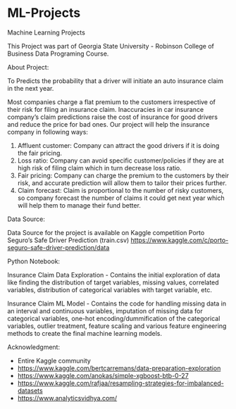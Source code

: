# ML-Projects
Machine Learning Projects

This Project was part of Georgia State University - Robinson College of Business Data Programing Course.

About Project:

To Predicts the probability that a driver will initiate an auto insurance claim in the next year.
 
Most companies charge a flat premium to the customers irrespective of their risk for filing an insurance claim. Inaccuracies in car insurance company’s claim predictions raise the cost of insurance for good drivers and reduce the price for bad ones. Our project will help the insurance company in following ways: 
1) Affluent customer:  Company can attract the good drivers if it is doing the fair pricing.
2) Loss ratio: Company can avoid specific customer/policies if they are at high risk of filing claim which in turn decrease loss ratio.
3) Fair pricing: Company can charge the premium to the customers by their risk, and accurate prediction will allow them to tailor their prices further.
4) Claim forecast: Claim is proportional to the number of risky customers, so company forecast the number of claims it could get next year which will help them to manage their fund better.
 

Data Source:

Data Source for the project is available on Kaggle competition Porto Seguro’s Safe Driver Prediction (train.csv)
https://www.kaggle.com/c/porto-seguro-safe-driver-prediction/data


Python Notebook:

Insurance Claim Data Exploration - Contains the initial exploration of data like finding the distribution of target variables, missing values, correlated variables, distribution of categorical variables with target variable, etc.

Insurance Claim ML Model - Contains the code for handling missing data in an interval and continuous variables, imputation of missing data for categorical variables, one-hot encoding/dummification of the categorical variables, outlier treatment, feature scaling and various feature engineering methods to create the final machine learning models.


Acknowledgment:

- Entire Kaggle community
- https://www.kaggle.com/bertcarremans/data-preparation-exploration
- https://www.kaggle.com/anokas/simple-xgboost-btb-0-27
- https://www.kaggle.com/rafjaa/resampling-strategies-for-imbalanced-datasets
- https://www.analyticsvidhya.com/ 

